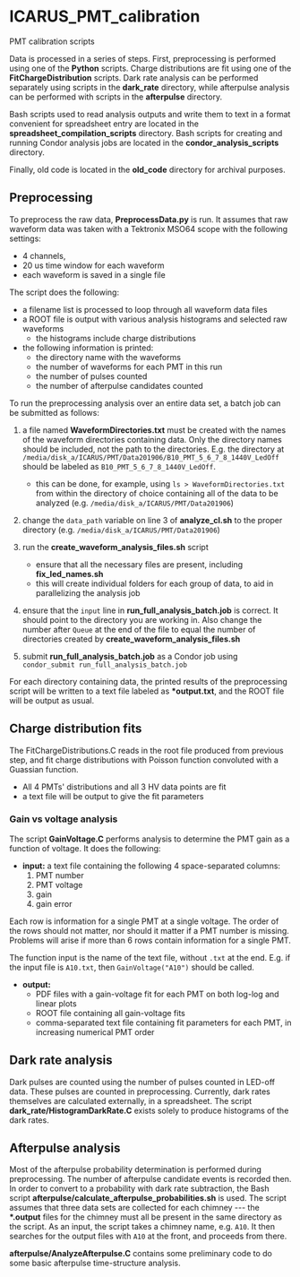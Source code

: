 # ICARUS_PMT_calibration
PMT calibration scripts

Data is processed in a series of steps. First, preprocessing is performed using one of the **Python** scripts. Charge distributions are fit using one of the **FitChargeDistribution** scripts. Dark rate analysis can be performed separately using scripts in the **dark_rate** directory, while afterpulse analysis can be performed with scripts in the **afterpulse** directory.

Bash scripts used to read analysis outputs and write them to text in a format convenient for spreadsheet entry are located in the **spreadsheet_compilation_scripts** directory. Bash scripts for creating and running Condor analysis jobs are located in the **condor_analysis_scripts** directory.

Finally, old code is located in the **old_code** directory for archival purposes.

## Preprocessing

To preprocess the raw data, **PreprocessData.py** is run. It assumes that raw waveform data was taken with a Tektronix MSO64 scope with the following settings: 

  -  4 channels,
  -  20 us time window for each waveform
  -  each waveform is saved in a single file

The script does the following:

  -  a filename list is processed to loop through all waveform data files
  -  a ROOT file is output with various analysis histograms and selected raw waveforms
      +  the histograms include charge distributions
  -  the following information is printed:
      +  the directory name with the waveforms
      +  the number of waveforms for each PMT in this run
      +  the number of pulses counted
      +  the number of afterpulse candidates counted

To run the preprocessing analysis over an entire data set, a batch job can be submitted as follows: 
    
 1. a file named **WaveformDirectories.txt** must be created with the names of the waveform directories containing data. Only the directory names should be included, not the path to the directories. E.g. the directory at `/media/disk_a/ICARUS/PMT/Data201906/B10_PMT_5_6_7_8_1440V_LedOff` should be labeled as `B10_PMT_5_6_7_8_1440V_LedOff`.
    - this can be done, for example, using `ls > WaveformDirectories.txt` from within the directory of choice containing all of the data to be analyzed (e.g. `/media/disk_a/ICARUS/PMT/Data201906`)

 2. change the `data_path` variable on line 3 of **analyze_cl.sh** to the proper directory (e.g. `/media/disk_a/ICARUS/PMT/Data201906`)

 3. run the **create_waveform_analysis_files.sh** script
    - ensure that all the necessary files are present, including **fix_led_names.sh**
    - this will create individual folders for each group of data, to aid in parallelizing the analysis job

 4. ensure that the `input` line in **run_full_analysis_batch.job** is correct. It should point to the directory you are working in. Also change the number after `Queue` at the end of the file to equal the number of directories created by **create_waveform_analysis_files.sh**

 5. submit **run_full_analysis_batch.job** as a Condor job using `condor_submit run_full_analysis_batch.job`

For each directory containing data, the printed results of the preprocessing script will be written to a text file labeled as **\*output.txt**, and the ROOT file will be output as usual.

## Charge distribution fits

The FitChargeDistributions.C reads in the root file produced from previous step, and fit charge distributions with Poisson function convoluted with a Guassian function.
  -  All 4 PMTs' distributions and all 3 HV data points are fit
  -  a text file will be output to give the fit parameters

### Gain vs voltage analysis

The script **GainVoltage.C** performs analysis to determine the PMT gain as a function of voltage. It does the following:

 - **input:** a text file containing the following 4 space-separated columns:
    1. PMT number
    2. PMT voltage
    3. gain
    4. gain error

 Each row is information for a single PMT at a single voltage. The order of the rows should not matter, nor should it matter if a PMT number is missing. Problems will arise if more than 6 rows contain information for a single PMT.

 The function input is the name of the text file, without `.txt` at the end. E.g. if the input file is `A10.txt`, then `GainVoltage("A10")` should be called.

 - **output:**
     + PDF files with a gain-voltage fit for each PMT on both log-log and linear plots
     + ROOT file containing all gain-voltage fits
     + comma-separated text file containing fit parameters for each PMT, in increasing numerical PMT order

## Dark rate analysis

Dark pulses are counted using the number of pulses counted in LED-off data. These pulses are counted in preprocessing. Currently, dark rates themselves are calculated externally, in a spreadsheet. The script **dark_rate/HistogramDarkRate.C** exists solely to produce histograms of the dark rates.

## Afterpulse analysis

Most of the afterpulse probability determination is performed during preprocessing. The number of afterpulse candidate events is recorded then. In order to convert to a probability with dark rate subtraction, the Bash script **afterpulse/calculate_afterpulse_probabilities.sh** is used. The script assumes that three data sets are collected for each chimney --- the **\*.output** files for the chimney must all be present in the same directory as the script. As an input, the script takes a chimney name, e.g. `A10`. It then searches for the output files with `A10` at the front, and proceeds from there.

**afterpulse/AnalyzeAfterpulse.C** contains some preliminary code to do some basic afterpulse time-structure analysis.